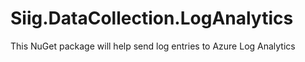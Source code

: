# Siig.DataCollection.LogAnalytics

This NuGet package will help send log entries to Azure Log Analytics
